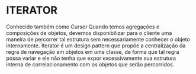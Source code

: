 ITERATOR
=====

Conhecido também como Cursor
Quando temos agregações e composições de objetos, devemos disponibilizar para o cliente uma maneira de percorrer tal estrutura sem necessariamente conhecer o objeto internamente. Iterator é um design pattern que propõe a centralização da regra de navegação em objetos em uma classe, de forma que tal regra possa variar e ele não tenha que expor excessivamente sua estrutura interna de correlacionamento com os objetos que serão percorridos.
